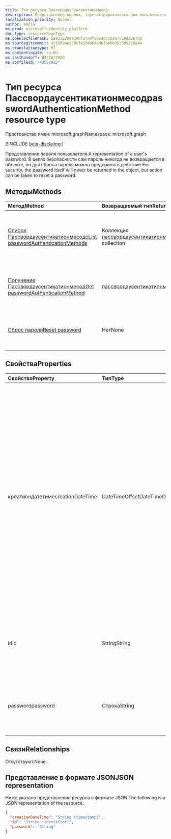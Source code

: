 ```yaml
---
title: Тип ресурса Пассвордаусентикатионмесод
description: Представление пароля, зарегистрированного для пользователя.
localization_priority: Normal
author: mmcla
ms.prod: microsoft-identity-platform
doc_type: resourcePageType
ms.openlocfilehash: ba932538e984af37a4f005ddcc2167c29d2267d0
ms.sourcegitcommit: 9c16d84eac9c34134864ad63a9bb95c309218a44
ms.translationtype: MT
ms.contentlocale: ru-RU
ms.lasthandoff: 04/18/2020
ms.locfileid: "43557915"
---
```

# <a name="passwordauthenticationmethod-resource-type"></a><span data-ttu-id="f4355-103">Тип ресурса Пассвордаусентикатионмесод</span><span class="sxs-lookup"><span data-stu-id="f4355-103">passwordAuthenticationMethod resource type</span></span>

<span data-ttu-id="f4355-104">Пространство имен: microsoft.graph</span><span class="sxs-lookup"><span data-stu-id="f4355-104">Namespace: microsoft.graph</span></span>

[!INCLUDE [beta-disclaimer](../../includes/beta-disclaimer.md)]

<span data-ttu-id="f4355-105">Представление пароля пользователя.</span><span class="sxs-lookup"><span data-stu-id="f4355-105">A representation of a user's password.</span></span> <span data-ttu-id="f4355-106">В целях безопасности сам пароль никогда не возвращается в объекте, но для сброса пароля можно предпринять действие.</span><span class="sxs-lookup"><span data-stu-id="f4355-106">For security, the password itself will never be returned in the object, but action can be taken to reset a password.</span></span>

## <a name="methods"></a><span data-ttu-id="f4355-107">Методы</span><span class="sxs-lookup"><span data-stu-id="f4355-107">Methods</span></span>

| <span data-ttu-id="f4355-108">Метод</span><span class="sxs-lookup"><span data-stu-id="f4355-108">Method</span></span>       | <span data-ttu-id="f4355-109">Возвращаемый тип</span><span class="sxs-lookup"><span data-stu-id="f4355-109">Return Type</span></span> | <span data-ttu-id="f4355-110">Описание</span><span class="sxs-lookup"><span data-stu-id="f4355-110">Description</span></span> |
|:-------------|:------------|:------------|
|[<span data-ttu-id="f4355-111">Список Пассвордаусентикатионмесодс</span><span class="sxs-lookup"><span data-stu-id="f4355-111">List passwordAuthenticationMethods</span></span>](../api/authentication-list-passwordmethods.md) | <span data-ttu-id="f4355-112">Коллекция [пассвордаусентикатионмесод](passwordauthenticationmethod.md)</span><span class="sxs-lookup"><span data-stu-id="f4355-112">[passwordAuthenticationMethod](passwordauthenticationmethod.md) collection</span></span> | <span data-ttu-id="f4355-113">Чтение свойств и связей всех объектов **пассвордаусентикатионмесод** этого пользователя.</span><span class="sxs-lookup"><span data-stu-id="f4355-113">Read the properties and relationships of all of this user's **passwordAuthenticationMethod** objects.</span></span> |
|[<span data-ttu-id="f4355-114">Получение Пассвордаусентикатионмесод</span><span class="sxs-lookup"><span data-stu-id="f4355-114">Get passwordAuthenticationMethod</span></span>](../api/passwordauthenticationmethod-get.md) | [<span data-ttu-id="f4355-115">пассвордаусентикатионмесод</span><span class="sxs-lookup"><span data-stu-id="f4355-115">passwordAuthenticationMethod</span></span>](passwordauthenticationmethod.md) | <span data-ttu-id="f4355-116">Чтение свойств и связей объекта **пассвордаусентикатионмесод** .</span><span class="sxs-lookup"><span data-stu-id="f4355-116">Read the properties and relationships of a **passwordAuthenticationMethod** object.</span></span> |
|[<span data-ttu-id="f4355-117">Сброс пароля</span><span class="sxs-lookup"><span data-stu-id="f4355-117">Reset password</span></span>](../api/passwordauthenticationmethod-resetpassword.md)|<span data-ttu-id="f4355-118">Нет</span><span class="sxs-lookup"><span data-stu-id="f4355-118">None</span></span>|<span data-ttu-id="f4355-119">Сброс пароля пользователя в облаке и, если синхронизация выполняется в локальной среде.</span><span class="sxs-lookup"><span data-stu-id="f4355-119">Reset a user's password in the cloud and, if synced, on-premises.</span></span>|

## <a name="properties"></a><span data-ttu-id="f4355-120">Свойства</span><span class="sxs-lookup"><span data-stu-id="f4355-120">Properties</span></span>

| <span data-ttu-id="f4355-121">Свойство</span><span class="sxs-lookup"><span data-stu-id="f4355-121">Property</span></span>     | <span data-ttu-id="f4355-122">Тип</span><span class="sxs-lookup"><span data-stu-id="f4355-122">Type</span></span>        | <span data-ttu-id="f4355-123">Описание</span><span class="sxs-lookup"><span data-stu-id="f4355-123">Description</span></span> |
|:-------------|:------------|:------------|
|<span data-ttu-id="f4355-124">креатиондатетиме</span><span class="sxs-lookup"><span data-stu-id="f4355-124">creationDateTime</span></span>|<span data-ttu-id="f4355-125">DateTimeOffset</span><span class="sxs-lookup"><span data-stu-id="f4355-125">DateTimeOffset</span></span>|<span data-ttu-id="f4355-126">Дата и время последнего обновления этого пароля.</span><span class="sxs-lookup"><span data-stu-id="f4355-126">The date and time when this password was last updated.</span></span> <span data-ttu-id="f4355-127">В настоящее время это свойство не заполняется.</span><span class="sxs-lookup"><span data-stu-id="f4355-127">This property is currently not populated.</span></span> <span data-ttu-id="f4355-128">Только для чтения.</span><span class="sxs-lookup"><span data-stu-id="f4355-128">Read-only.</span></span> <span data-ttu-id="f4355-129">Тип Timestamp представляет сведения о времени и дате с использованием формата ISO 8601 (всегда применяется формат UTC).</span><span class="sxs-lookup"><span data-stu-id="f4355-129">The Timestamp type represents date and time information using ISO 8601 format and is always in UTC time.</span></span> <span data-ttu-id="f4355-130">Например, значение полуночи 1 января 2014 г. в формате UTC выглядит так: `'2014-01-01T00:00:00Z'`.</span><span class="sxs-lookup"><span data-stu-id="f4355-130">For example, midnight UTC on Jan 1, 2014 would look like this: `'2014-01-01T00:00:00Z'`</span></span>|
|<span data-ttu-id="f4355-131">id</span><span class="sxs-lookup"><span data-stu-id="f4355-131">id</span></span>|<span data-ttu-id="f4355-132">String</span><span class="sxs-lookup"><span data-stu-id="f4355-132">String</span></span>| <span data-ttu-id="f4355-133">Идентификатор этого пароля, зарегистрированный для этого пользователя.</span><span class="sxs-lookup"><span data-stu-id="f4355-133">The identifier of this password registered to this user.</span></span> <span data-ttu-id="f4355-134">Только для чтения.</span><span class="sxs-lookup"><span data-stu-id="f4355-134">Read-only.</span></span>|
|<span data-ttu-id="f4355-135">password</span><span class="sxs-lookup"><span data-stu-id="f4355-135">password</span></span>|<span data-ttu-id="f4355-136">Строка</span><span class="sxs-lookup"><span data-stu-id="f4355-136">String</span></span>|<span data-ttu-id="f4355-137">В целях безопасности пароль всегда возвращается как NULL из списка или операции GET.</span><span class="sxs-lookup"><span data-stu-id="f4355-137">For security, the password is always returned as null from a LIST or GET operation.</span></span>|

## <a name="relationships"></a><span data-ttu-id="f4355-138">Связи</span><span class="sxs-lookup"><span data-stu-id="f4355-138">Relationships</span></span>

<span data-ttu-id="f4355-139">Отсутствуют.</span><span class="sxs-lookup"><span data-stu-id="f4355-139">None.</span></span>

## <a name="json-representation"></a><span data-ttu-id="f4355-140">Представление в формате JSON</span><span class="sxs-lookup"><span data-stu-id="f4355-140">JSON representation</span></span>

<span data-ttu-id="f4355-141">Ниже указано представление ресурса в формате JSON.</span><span class="sxs-lookup"><span data-stu-id="f4355-141">The following is a JSON representation of the resource.</span></span>

<!-- {
  "blockType": "resource",
  "optionalProperties": [

  ],
  "@odata.type": "microsoft.graph.passwordAuthenticationMethod",
  "baseType": "",
  "keyProperty": "id"
}-->

```json
{
  "creationDateTime": "String (timestamp)",
  "id": "String (identifier)",
  "password": "String"
}
```

<!-- uuid: 16cd6b66-4b1a-43a1-adaf-3a886856ed98
2019-02-04 14:57:30 UTC -->
<!-- {
  "type": "#page.annotation",
  "description": "passwordAuthenticationMethod resource",
  "keywords": "",
  "section": "documentation",
  "tocPath": ""
}-->
